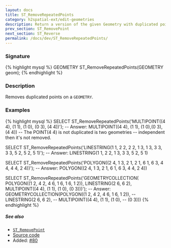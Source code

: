 ```yaml
---
layout: docs
title: ST_RemoveRepeatedPoints
category: h2spatial-ext/edit-geometries
description: Return a version of the given Geometry with duplicated points removed
prev_section: ST_RemovePoint
next_section: ST_Reverse
permalink: /docs/dev/ST_RemoveRepeatedPoints/
---
```


### Signature

{% highlight mysql %}
GEOMETRY ST_RemoveRepeatedPoints(GEOMETRY geom);
{% endhighlight %}

### Description
Removes duplicated points on a `GEOMETRY`.

### Examples

{% highlight mysql %}
SELECT ST_RemoveRepeatedPoints('MULTIPOINT((4 4), (1 1), (1 0), 
                                           (0 3), (4 4))');
-- Answer:  MULTIPOINT((4 4), (1 1), (1 0),(0 3), (4 4))
-- The POINT(4 4) is not duplicated is two geometries 
--  independent then it's not removed.

SELECT ST_RemoveRepeatedPoints('LINESTRING(1 1, 2 2, 2 2, 1 3, 
                                           1 3, 3 3, 3 3, 5 2, 
                                           5 2, 5 1)');
-- Answer: LINESTRING(1 1, 2 2, 1 3, 3 3, 5 2, 5 1) 

SELECT ST_RemoveRepeatedPoints('POLYGON((2 4, 1 3, 2 1, 2 1, 
                                         6 1, 6 3, 4 4, 4 4, 
                                         2 4))');
-- Answer: POLYGON((2 4, 1 3, 2 1, 6 1, 6 3, 4 4, 2 4))

SELECT ST_RemoveRepeatedPoints('GEOMETRYCOLLECTION(
                      POLYGON((1 2, 4 2, 4 6, 1 6, 1 6, 1 2)), 
                      LINESTRING(2 6, 6 2), 
                      MULTIPOINT((4 4), (1 1), (1 0), (0 3)))');
-- Answer: GEOMETRYCOLLECTION(POLYGON((1 2, 4 2, 4 6, 1 6, 1 2)), 
--                            LINESTRING(2 6, 6 2), 
--                            MULTIPOINT((4 4), (1 1), (1 0), 
--                                        (0 3)))
{% endhighlight %}

##### See also

* [`ST_RemovePoint`](../ST_RemovePoint)
* <a href="https://github.com/irstv/H2GIS/blob/master/h2spatial-ext/src/main/java/org/h2gis/h2spatialext/function/spatial/edit/ST_RemoveRepeatedPoints.java" target="_blank">Source code</a>
* Added: <a href="https://github.com/irstv/H2GIS/pull/80" target="_blank">#80</a>
